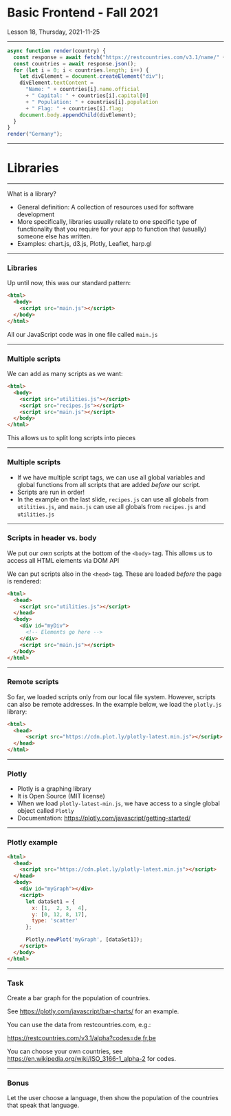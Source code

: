 <!-- .slide: id="lesson18" -->

# Basic Frontend - Fall 2021

Lesson 18, Thursday, 2021-11-25

---

```js
async function render(country) {
  const response = await fetch("https://restcountries.com/v3.1/name/" + country);
  const countries = await response.json();
  for (let i = 0; i < countries.length; i++) {
    let divElement = document.createElement("div");
    divElement.textContent =
      "Name: " + countries[i].name.official
      + " Capital: " + countries[i].capital[0]
      + " Population: " + countries[i].population
      + " Flag: " + countries[i].flag;
    document.body.appendChild(divElement);
  }
}
render("Germany");
```

---

<!-- .slide: id="Libraries" -->

# Libraries

---

What is a library?

* General definition: A collection of resources used for software development
* More specifically, libraries usually relate to one specific type of functionality that you require for your app to function that (usually) someone else has written.
* Examples: chart.js, d3.js, Plotly, Leaflet, harp.gl

---

### Libraries

Up until now, this was our standard pattern:

```html
<html>
  <body>
    <script src="main.js"></script>
  </body>
</html>
```

All our JavaScript code was in one file called `main.js`

---

### Multiple scripts

We can add as many scripts as we want:

```html
<html>
  <body>
    <script src="utilities.js"></script>
    <script src="recipes.js"></script>
    <script src="main.js"></script>
  </body>
</html>
```

This allows us to split long scripts into pieces

---

### Multiple scripts

* If we have multiple script tags, we can use all global variables and global functions from all scripts that are added _before_ our script.
* Scripts are run in order!
* In the example on the last slide, `recipes.js` can use all globals from `utilities.js`, and `main.js` can use all globals from `recipes.js` and `utilities.js`

---

### Scripts in header vs. body

We put our _own_ scripts at the bottom of the `<body>` tag. This allows us to access all HTML elements via DOM API

We can put scripts also in the `<head>` tag. These are loaded _before_ the page is rendered:

```html
<html>
  <head>
    <script src="utilities.js"></script>
  </head>
  <body>
    <div id="myDiv">
      <!-- Elements go here -->
    </div>
    <script src="main.js"></script>
  </body>
</html>
```

---

### Remote scripts

So far, we loaded scripts only from our local file system.
However, scripts can also be remote addresses. In the example below, we load the `plotly.js` library:

```html
<html>
  <head>
      <script src="https://cdn.plot.ly/plotly-latest.min.js"></script>
  </head>
</html>
```

---

### Plotly

* Plotly is a graphing library
* It is Open Source (MIT license)
* When we load `plotly-latest-min.js`, we have access to a single global object called `Plotly`
* Documentation: https://plotly.com/javascript/getting-started/


---

### Plotly example

```html
<html>
  <head>
    <script src="https://cdn.plot.ly/plotly-latest.min.js"></script>
  </head>
  <body>
    <div id="myGraph"></div>
    <script>
      let dataSet1 = {
        x: [1,  2, 3,  4],
        y: [0, 12, 8, 17],
        type: 'scatter'
      };

      Plotly.newPlot('myGraph', [dataSet1]);
    </script>
  </body>
</html>
```

---

### Task

Create a bar graph for the population of countries.

See https://plotly.com/javascript/bar-charts/ for an example.

You can use the data from restcountries.com, e.g.:

https://restcountries.com/v3.1/alpha?codes=de,fr,be

You can choose your own countries, see https://en.wikipedia.org/wiki/ISO_3166-1_alpha-2 for codes.

---

### Bonus

Let the user choose a language, then show the population of the countries that speak that language.
